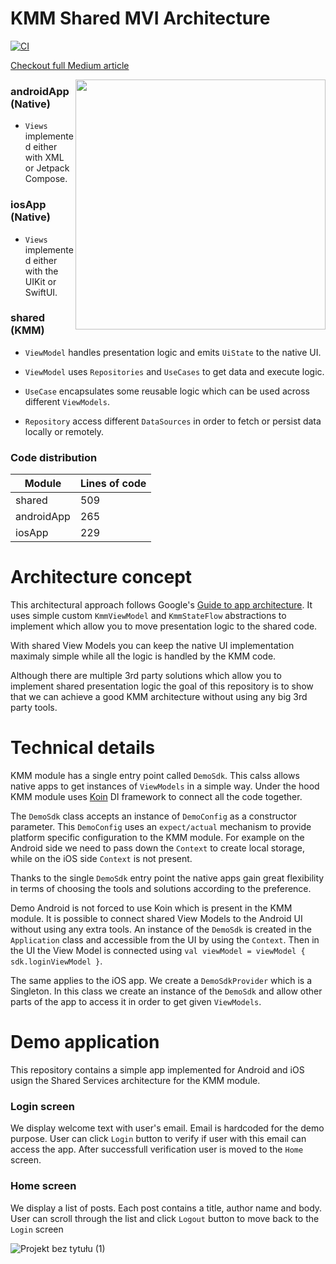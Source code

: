 # KMM Shared MVI Architecture

[![CI](https://github.com/Maruchin1/kmm-shared-mvi/actions/workflows/ci-workflow.yml/badge.svg)](https://github.com/Maruchin1/kmm-shared-mvi/actions/workflows/ci-workflow.yml)

[Checkout full Medium article](https://medium.com/@maruchin/kmm-architecture-3-shared-mvi-5bd0cddc6d55)

<img align="right" width="400" src="https://user-images.githubusercontent.com/46427781/224491207-3978aad4-6306-407c-af00-fa25a2960ad7.png">

### androidApp (Native)

- `Views` implemented either with XML or Jetpack Compose.

### iosApp (Native)

- `Views` implemented either with the UIKit or SwiftUI.

### shared (KMM)

- `ViewModel` handles presentation logic and emits `UiState` to the native UI.

- `ViewModel` uses `Repositories` and `UseCases` to get data and execute logic.

- `UseCase` encapsulates some reusable logic which can be used across different `ViewModels`.

- `Repository` access different `DataSources` in order to fetch or persist data locally or remotely.

### Code distribution

| Module | Lines of code |
| ------ | ------------- |
| shared | 509 |
| androidApp | 265 |
| iosApp | 229 |

# Architecture concept

This architectural approach follows Google's [Guide to app architecture](https://developer.android.com/topic/architecture). It uses simple custom `KmmViewModel` and `KmmStateFlow` abstractions to implement which allow you to move presentation logic to the shared code.

With shared View Models you can keep the native UI implementation maximaly simple while all the logic is handled by the KMM code.

Although there are multiple 3rd party solutions which allow you to implement shared presentation logic the goal of this repository is to show that we can achieve a good KMM architecture without using any big 3rd party tools.

# Technical details

KMM module has a single entry point called `DemoSdk`. This calss allows native apps to get instances of `ViewModels` in a simple way. Under the hood KMM module uses [Koin](https://insert-koin.io/) DI framework to connect all the code together.

The `DemoSdk` class accepts an instance of `DemoConfig` as a constructor parameter. This `DemoConfig` uses an `expect/actual` mechanism to provide platform specific configuration to the KMM module. For example on the Android side we need to pass down the `Context` to create local storage, while on the iOS side `Context` is not present.

Thanks to the single `DemoSdk` entry point the native apps gain great flexibility in terms of choosing the tools and solutions according to the preference. 

Demo Android is not forced to use Koin which is present in the KMM module. It is possible to connect shared View Models to the Android UI without using any extra tools. An instance of the `DemoSdk` is created in the `Application` class and accessible from the UI by using the `Context`. Then in the UI the View Model is connected using `val viewModel = viewModel { sdk.loginViewModel }`.

The same applies to the iOS  app. We create a `DemoSdkProvider` which is a Singleton. In this class we create an instance of the `DemoSdk` and allow other parts of the app to access it in order to get given `ViewModels`.

# Demo application

This repository contains a simple app implemented for Android and iOS usign the Shared Services architecture for the KMM module.

### Login screen

We display welcome text with user's email. Email is hardcoded for the demo purpose. 
User can click `Login` button to verify if user with this email can access the app. After successfull verification user is moved to the `Home` screen.

### Home screen

We display a list of posts. Each post contains a title, author name and body. 
User can scroll through the list and click `Logout` button to move back to the `Login` screen

![Projekt bez tytułu (1)](https://user-images.githubusercontent.com/46427781/224264955-f82c7422-fc6d-4a04-a962-b4c514d89d98.png)
